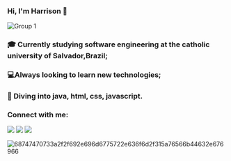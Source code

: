 ### Hi, I'm Harrison 👋

![Group 1](https://user-images.githubusercontent.com/73191690/151250819-93e5ad7c-11f7-4b4f-a4ac-7f390ffb0077.png)

### 🎓 Currently studying software engineering at the catholic university of Salvador,Brazil;
### 💻Always looking to learn new technologies;
### 🌊 Diving into java, html, css, javascript.


### Connect with me:

<div> 

  <a href="https://instagram.com/harryborgees" target="_blank"><img src="https://img.shields.io/badge/-Instagram-%23E4405F?style=for-the-badge&logo=instagram&logoColor=white" target="_blank"></a>
  <a href = "harrisonborges13@gmail.com"><img src="https://img.shields.io/badge/-Gmail-%23333?style=for-the-badge&logo=gmail&logoColor=white" target="_blank"></a>
  <a href="https://www.linkedin.com/in/harrisonborges" target="_blank"><img src="https://img.shields.io/badge/-LinkedIn-%230077B5?style=for-the-badge&logo=linkedin&logoColor=white" target="_blank"></a> 
 

 
</div>

![68747470733a2f2f692e696d6775722e636f6d2f315a76566b44632e676966](https://user-images.githubusercontent.com/73191690/151254657-0c131ae3-8e71-4eaf-8f34-4fc4b3c08dbb.gif)
